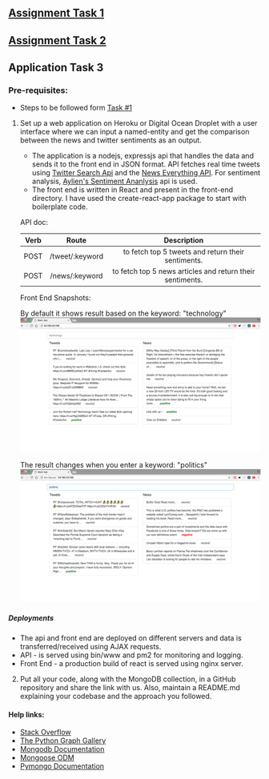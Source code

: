 ## [Assignment Task 1](https://github.com/Saurabh3012/Application-task/tree/master/data#data-collection)

## [Assignment Task 2](https://github.com/Saurabh3012/Application-task/tree/master/analysis#analysis)

## Application Task 3

### Pre-requisites:

   - Steps to be followed form [Task #1](https://github.com/Saurabh3012/Application-task/tree/master/data#data-collection)

1. Set up a web application on Heroku or Digital Ocean Droplet with a user interface where we can input a named-entity and get the comparison between the news and twitter sentiments as an output.
    
   - The application is a nodejs, expressjs api that handles the data and sends it to the front end in JSON format. API fetches real time tweets using [Twitter Search Api](https://developer.twitter.com/en/docs/tweets/search/overview) and the [News Everything API](https://newsapi.org/docs/endpoints/everything). For sentiment analysis, [Aylien's Sentiment Ananlysis](https://docs.aylien.com/textapi/endpoints/#sentiment-analysis) api is used. 
   - The front end is written in React and present in the front-end directory. I have used the create-react-app package to start with boilerplate code.
        
    API doc:
    
    | Verb  | Route            | Description                                               |
    | :---: |:----------------:| :--------------------------------------------------------:|
    | POST  | /tweet/:keyword  | to fetch top 5 tweets and return their sentiments.        |
    | POST  | /news/:keyword   | to fetch top 5 news articles and return their sentiments. |
    
    Front End Snapshots:
    
    By default it shows result based on the keyword: "technology"
    ![alt default state](screenshots/a.png)
    
    The result changes when you enter a keyword: "politics"
    ![alt search state](screenshots/b.png)     

##### Deployments
- The api and front end are deployed on different servers and data is transferred/received using AJAX requests.
- API - is served using bin/www and pm2 for monitoring and logging.
- Front End - a production build of react is served using nginx server.
 
2. Put all your code, along with the MongoDB collection, in a GitHub repository and share the link with us. Also, maintain a README.md explaining your codebase and the approach you followed. 

 
#### Help links:
 - [Stack Overflow](https://stackoverflow.com)
 - [The Python Graph Gallery](https://python-graph-gallery.com)
 - [Mongodb Documentation](https://docs.mongodb.com)
 - [Mongoose ODM](http://mongoosejs.com/)
 - [Pymongo Documentation](https://api.mongodb.com/python/current/)

 
